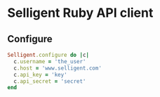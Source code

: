 # Selligent Ruby API client

## Configure

```ruby
Selligent.configure do |c|
  c.username = 'the_user'
  c.host = 'www.selligent.com'
  c.api_key = 'key'
  c.api_secret = 'secret'
end
```
